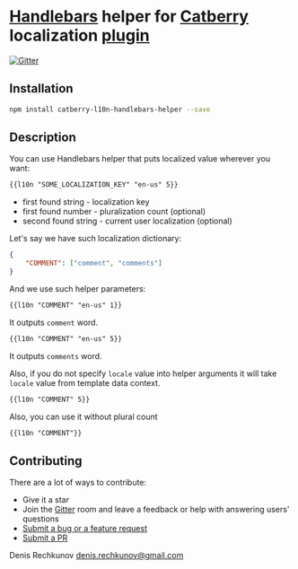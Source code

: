 # [Handlebars](http://handlebarsjs.com/) helper for [Catberry](https://github.com/catberry/catberry) localization [plugin](https://github.com/catberry/catberry-l10n)

[![Gitter](https://badges.gitter.im/Join%20Chat.svg)](https://gitter.im/catberry/main?utm_source=badge&utm_medium=badge&utm_campaign=pr-badge&utm_content=body_badge)

## Installation

```bash
npm install catberry-l10n-handlebars-helper --save
```

## Description
You can use Handlebars helper that puts localized value wherever you want:

```html
{{l10n "SOME_LOCALIZATION_KEY" "en-us" 5}}
```

* first found string - localization key
* first found number - pluralization count (optional)
* second found string - current user localization (optional)

Let's say we have such localization dictionary:

```json
{
	"COMMENT": ["comment", "comments"]
}
```

And we use such helper parameters:

```html
{{l10n "COMMENT" "en-us" 1}}
```
It outputs `comment` word.

```html
{{l10n "COMMENT" "en-us" 5}}
```
It outputs `comments` word.

Also, if you do not specify `locale` value into helper arguments it will take
`locale` value from template data context.

```html
{{l10n "COMMENT" 5}}
```

Also, you can use it without plural count

```html
{{l10n "COMMENT"}}
```

## Contributing

There are a lot of ways to contribute:

* Give it a star
* Join the [Gitter](https://gitter.im/catberry/main) room and leave a feedback or help with answering users' questions
* [Submit a bug or a feature request](https://github.com/catberry/catberry-l10n-handlebars-helper/issues)
* [Submit a PR](https://github.com/catberry/catberry-l10n-handlebars-helper/blob/develop/CONTRIBUTING.md)

Denis Rechkunov <denis.rechkunov@gmail.com>
